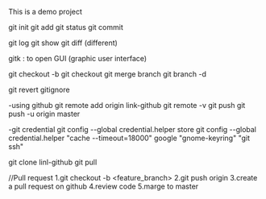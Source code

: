 This is a demo project

git init
git add
git status
git commit

git log
git show
git diff (different)

gitk : to open GUI (graphic user interface)

git checkout -b <branch>
git checkout <branch>
git merge branch
git branch -d <branch>

git revert <commit>
gitignore

-using github
git remote add origin link-github
git remote -v
git push
git push -u origin master

-git credential
git config --global credential.helper store
git config --global credential.helper "cache --timeout=18000"
google "gnome-keyring" "git ssh"

git clone linl-github
git pull

//Pull request
1.git checkout -b <feature_branch>
2.git push origin <branch>
3.create a pull request on github
4.review code
5.marge to master